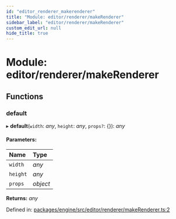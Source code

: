 ```yaml
---
id: "editor_renderer_makerenderer"
title: "Module: editor/renderer/makeRenderer"
sidebar_label: "editor/renderer/makeRenderer"
custom_edit_url: null
hide_title: true
---
```


# Module: editor/renderer/makeRenderer

## Functions

### default

▸ **default**(`width`: *any*, `height`: *any*, `props?`: {}): *any*

#### Parameters:

Name | Type |
:------ | :------ |
`width` | *any* |
`height` | *any* |
`props` | *object* |

**Returns:** *any*

Defined in: [packages/engine/src/editor/renderer/makeRenderer.ts:2](https://github.com/xr3ngine/xr3ngine/blob/716a06460/packages/engine/src/editor/renderer/makeRenderer.ts#L2)
